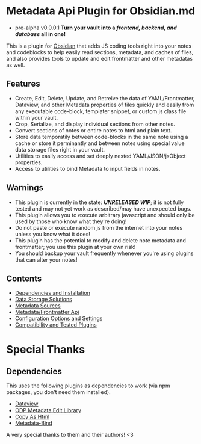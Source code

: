 # Metadata Api Plugin for Obsidian.md
- pre-alpha v0.0.0.1
**Turn your vault into a *frontend, backend, and database* all in one!**

This is a plugin for [Obsidian](https://obsidian.md) that adds JS coding tools right into your notes and codeblocks to help easily read sections, metadata, and caches of files, and also provides tools to update and edit frontmatter and other metadatas as well.

## Features
 - Create, Edit, Delete, Update, and Retreive the data of YAML/Frontmatter, Dataview, and other Metadata properties of files quickly and easily from any executable code-block, templater snippet, or custom js class file within your vault.
 - Crop, Serialize, and display individual sections from other notes.
 - Convert sections of notes or entire notes to html and plain text.
 - Store data temporatily between code-blocks in the same note using a cache or store it perminantly and between notes using special value data storage files right in your vault.
 - Utilities to easily access and set deeply nested YAML/JSON/jsObject properties.
 - Access to utilities to bind Metadata to input fields in notes.

## Warnings
- This plugin is currently in the state: ***UNRELEASED WIP***; it is not fully tested and may not yet work as described/may have unexpected bugs.
- This plugin allows you to execute arbitrary javascript and should only be used by those who know what they're doing!
- Do not paste or execute random js from the internet into your notes unless you know what it does!
- This plugin has the potential to modify and delete note metadata and frontmatter; you use this plugin at your own risk!
- You should backup your vault frequently whenever you're using plugins that can alter your notes!

## Contents
- [Dependencies and Installation](Installation.md)
- [Data Storage Solutions](Concepts/Data%20Storage/README.md)
- [Metadata Sources](Metadata%20Sources.md)
- [Metadata/Frontmatter Api](Api/README.md)
- [Configuration Options and Settings](Configuration.md)
- [Compatibility and Tested Plugins](Compatibility.md)

# Special Thanks
## Dependencies
This uses the following plugins as dependencies to work (via npm packages, you don't need them installed). 
  - [Dataview](https://github.com/blacksmithgu/obsidian-dataview)
  - [ODP Metadata Edit Library](https://github.com/OPD-libs/OPD-libs/tree/main/libs/OPD-metadata-lib)
  - [Copy As Html](https://github.com/mvdkwast/obsidian-copy-as-html)
  - [Metadata-Bind](https://github.com/mProjectsCode/obsidian-meta-bind-plugin)

A very special thanks to them and their authors! <3
